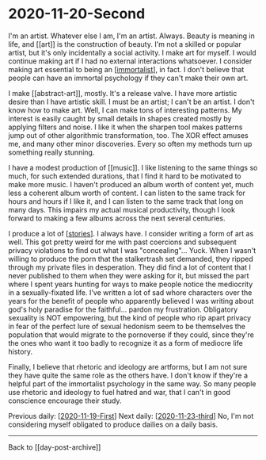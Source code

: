 # 2020-11-20-Second

I'm an artist.  Whatever else I am, I'm an artist.  Always.  Beauty is meaning in life, and [[art]] is the construction of beauty.  I'm not a skilled or popular artist, but it's only incidentally a social activity.  I make art for myself.  I would continue making art if I had no external interactions whatsoever.  I consider making art essential to being an [[immortalist]], in fact.  I don't believe that people can have an immortal psychology if they can't make their own art.

I make [[abstract-art]], mostly.  It's a release valve.  I have more artistic desire than I have artistic skill.  I must be an artist; I can't be an artist.  I don't know how to make art.  Well, I can make tons of interesting patterns.  My interest is easily caught by small details in shapes created mostly by applying filters and noise.  I like it when the sharpen tool makes patterns jump out of other algorithmic transformation, too.  The XOR effect amuses me, and many other minor discoveries.  Every so often my methods turn up something really stunning.

I have a modest production of [[music]].  I like listening to the same things so much, for such extended durations, that I find it hard to be motivated to make more music.  I haven't produced an album worth of content yet, much less a coherent album worth of content.  I can listen to the same track for hours and hours if I like it, and I can listen to the same track that long on many days.  This impairs my actual musical productivity, though I look forward to making a few albums across the next several centuries.

I produce a lot of [[stories]].  I always have.  I consider writing a form of art as well.  This got pretty weird for me with past coercions and subsequent privacy violations to find out what I was "concealing"...  Yuck.  When I wasn't willing to produce the porn that the stalkertrash set demanded, they ripped through my private files in desperation.  They did find a lot of content that I never published to them when they were asking for it, but missed the part where I spent years hunting for ways to make people notice the mediocrity in a sexually-fixated life.  I've written a lot of sad whore characters over the years for the benefit of people who apparently believed I was writing about god's holy paradise for the faithful... pardon my frustration.  Obligatory sexuality is NOT empowering, but the kind of people who rip apart privacy in fear of the perfect lure of sexual hedonism seem to be themselves the population that would migrate to the pornoverse if they could, since they're the ones who want it too badly to recognize it as a form of mediocre life history.

Finally, I believe that rhetoric and ideology are artforms, but I am not sure they have quite the same role as the others have.  I don't know if they're a helpful part of the immortalist psychology in the same way.  So many people use rhetoric and ideology to fuel hatred and war, that I can't in good conscience encourage their study.

Previous daily: [[2020-11-19-First]]
Next daily: [[2020-11-23-third]]  No, I'm not considering myself obligated to produce dailies on a daily basis.

---
Back to [[day-post-archive]]

[//begin]: # "Autogenerated link references for markdown compatibility"
[immortalist]: immortalist "Immortalist"
[stories]: stories "Stories"
[2020-11-19-First]: 2020-11-19-First "2020-11-19-First"
[2020-11-23-third]: 2020-11-23-third "2020-11-23-Third"
[//end]: # "Autogenerated link references"
